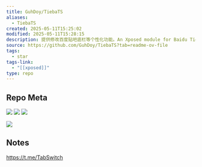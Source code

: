 ```yaml
---
title: GuhDoy/TiebaTS
aliases:
  - TiebaTS
created: 2025-05-11T15:25:02
modified: 2025-05-11T15:28:15
description: 提供修改百度贴吧底栏等个性化功能。An Xposed module for Baidu Tieba with personalized functions.
source: https://github.com/GuhDoy/TiebaTS?tab=readme-ov-file
tags:
  - star
tags-link:
  - "[[xposed]]"
type: repo
---
```


## Repo Meta

![](https://img.shields.io/github/stars/GuhDoy/TiebaTS?tab=readme-ov-file?style=for-the-badge&label=stars) ![](https://img.shields.io/github/repo-size/GuhDoy/TiebaTS?tab=readme-ov-file?style=for-the-badge&label=size) ![](https://img.shields.io/github/created-at/GuhDoy/TiebaTS?tab=readme-ov-file?style=for-the-badge&label=since)

[![](https://github-readme-stats.vercel.app/api/pin/?username=GuhDoy&repo=TiebaTS&bg_color=00000000)](https://github.com/GuhDoy/TiebaTS?tab=readme-ov-file)

## Notes

https://t.me/TabSwitch
